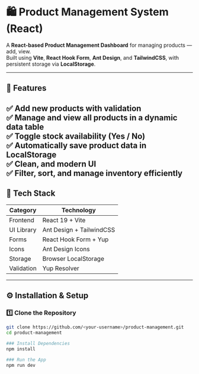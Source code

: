 # 🛍️ Product Management System (React)

A **React-based Product Management Dashboard** for managing products — add, view.  
Built using **Vite**, **React Hook Form**, **Ant Design**, and **TailwindCSS**, with persistent storage via **LocalStorage**.

---

## 🚀 Features

✅ Add new products with validation  
✅ Manage and view all products in a dynamic data table  
✅ Toggle stock availability (Yes / No)  
✅ Automatically save product data in LocalStorage  
✅ Clean, and modern UI  
✅ Filter, sort, and manage inventory efficiently  
---

## 🧩 Tech Stack

| Category | Technology |
|-----------|-------------|
| Frontend | React 19 + Vite |
| UI Library | Ant Design + TailwindCSS |
| Forms | React Hook Form + Yup |
| Icons | Ant Design Icons |
| Storage | Browser LocalStorage |
| Validation | Yup Resolver |

---

## ⚙️ Installation & Setup

### 1️⃣ Clone the Repository
```bash
git clone https://github.com/<your-username>/product-management.git
cd product-management

### Install Dependencies
npm install

### Run the App
npm run dev

